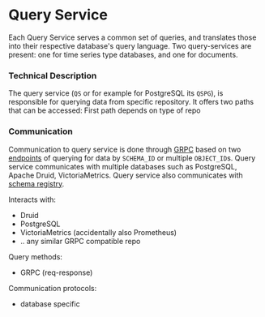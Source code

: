 # Query Service
Each Query Service serves a common set of queries, and translates those into their respective database's query language. Two query-services are present: one for time series type databases, and one for documents.

### Technical Description
The query service (`QS` or for example for PostgreSQL its `QSPG`), is responsible for querying data from specific repository. It offers two paths that can be accessed: First path depends on type of repo

### Communication
Communication to query service is done through [GRPC][grpc] based on two [endpoints][proto] of querying for data by `SCHEMA_ID` or multiple `OBJECT_ID`s. Query service communicates with multiple databases such as PostgreSQL, Apache Druid, VictoriaMetrics. Query service also communicates with [schema registry][schema-registry].

Interacts with:

- Druid
- PostgreSQL
- VictoriaMetrics (accidentally also Prometheus)
- .. any similar GRPC compatible repo

Query methods:
- GRPC (req-response)

Communication protocols:
- database specific

[GRPC]: https://grpc.io/docs/what-is-grpc/introduction/
[schema-registry]: schema_registry.md
[proto]: https://github.com/epiphany-platform/CommonDataLayer/tree/develop/crates/rpc/proto
